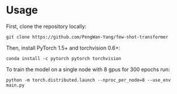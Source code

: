# Usage
First, clone the repository locally:
```
git clone https://github.com/PengWan-Yang/few-shot-transformer
```
Then, install PyTorch 1.5+ and torchvision 0.6+:
```
conda install -c pytorch pytorch torchvision
```
To train the model on a single node with 8 gpus for 300 epochs run:
```
python -m torch.distributed.launch --nproc_per_node=8 --use_env main.py
```

